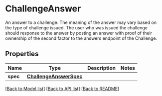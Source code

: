 # ChallengeAnswer

An answer to a challenge. The meaning of the answer may vary based on the type of challenge issued. The user who was issued the challenge should response to the answer by posting an answer with proof of their ownership of the second factor to the answers endpoint of the Challenge. 
## Properties
Name | Type | Description | Notes
------------ | ------------- | ------------- | -------------
**spec** | [**ChallengeAnswerSpec**](ChallengeAnswerSpec.md) |  | 

[[Back to Model list]](../README.md#documentation-for-models) [[Back to API list]](../README.md#documentation-for-api-endpoints) [[Back to README]](../README.md)


